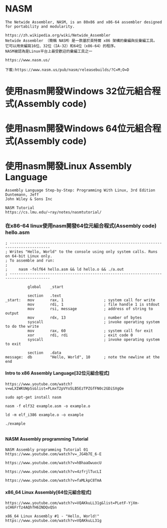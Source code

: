 # NASM
```
The Netwide Assembler, NASM, is an 80x86 and x86-64 assembler designed for portability and modularity.

https://zh.wikipedia.org/wiki/Netwide_Assembler
Netwide Assembler （簡稱 NASM）是一款基於英特爾 x86 架構的彙編與反彙編工具。
它可以用來編寫16位、32位（IA-32）和64位（x86-64）的程序。 
NASM被認為是Linux平台上最受歡迎的彙編工具之一

https://www.nasm.us/

下載:https://www.nasm.us/pub/nasm/releasebuilds/?C=M;O=D
```
# 使用nasm開發Windows 32位元組合程式(Assembly code)

# 使用nasm開發Windows 64位元組合程式(Assembly code)

# 使用nasm開發Linux Assembly Language
```
Assembly Language Step-by-Step: Programming With Linux, 3rd Edition
Duntemann, Jeff
John Wiley & Sons Inc
```

```
NASM Tutorial
https://cs.lmu.edu/~ray/notes/nasmtutorial/
```
### 在x86-64 linux使用nasm開發64位元組合程式(Assembly code)  hello.asm
```
; ----------------------------------------------------------------------------------------
; Writes "Hello, World" to the console using only system calls. Runs on 64-bit Linux only.
; To assemble and run:
;
;     nasm -felf64 hello.asm && ld hello.o && ./a.out
; ----------------------------------------------------------------------------------------

          global    _start

          section   .text
_start:   mov       rax, 1                  ; system call for write
          mov       rdi, 1                  ; file handle 1 is stdout
          mov       rsi, message            ; address of string to output
          mov       rdx, 13                 ; number of bytes
          syscall                           ; invoke operating system to do the write
          mov       rax, 60                 ; system call for exit
          xor       rdi, rdi                ; exit code 0
          syscall                           ; invoke operating system to exit

          section   .data
message:  db        "Hello, World", 10      ; note the newline at the end
```
#### Intro to x86 Assembly Language[32位元組合程式]
```
https://www.youtube.com/watch?v=wLXIWKUWpSs&list=PLmxT2pVYo5LB5EzTPZGfFN0c2GDiSXgQe
```
```
sudo apt-get install nasm
```
```
nasm -f elf32 example.asm -o example.o

ld -m elf_i386 example.o -o example

./example
```
```

```
#### NASM Assembly programming Tutorial
```
NASM Assembly programming Tutorial 01
https://www.youtube.com/watch?v=_JG4b7E_6-E

https://www.youtube.com/watch?v=hBhaaOwuocU

https://www.youtube.com/watch?v=4zfrjlTucLI

https://www.youtube.com/watch?v=faMLkpC8TmA
```

#### x86_64 Linux Assembly[64位元組合程式]
```
https://www.youtube.com/watch?v=VQAKkuLL31g&list=PLetF-YjXm-sCH6FrTz4AQhfH6INDQvQSn

x86_64 Linux Assembly #1 - "Hello, World!"
https://www.youtube.com/watch?v=VQAKkuLL31g



```
